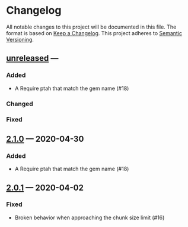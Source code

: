 
# Changelog

All notable changes to this project will be documented in this file.
The format is based on [Keep a Changelog](http://keepachangelog.com/).
This project adheres to [Semantic Versioning](http://semver.org/).


## [unreleased] —

### Added

- A Require ptah that match the gem name (#18)

### Changed

### Fixed

## [2.1.0] — 2020-04-30

### Added

- A Require ptah that match the gem name (#18)

## [2.0.1] — 2020-04-02

### Fixed

- Broken behavior when approaching the chunk size limit (#16)


[unreleased]: https://github.com/klaxit/fast-polylines/compare/v2.1.0...HEAD
[2.1.0]: https://github.com/klaxit/fast-polylines/compare/v2.0.1...v2.1.0
[2.0.1]: https://github.com/klaxit/fast-polylines/compare/v2.0.0...v2.0.1
